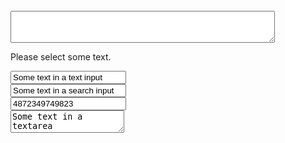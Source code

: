 <br>
<textarea id="sel" rows="3" cols="50"></textarea>
<p>Please select some text.</p>
<input value="Some text in a text input">
<br>
<input type="search" value="Some text in a search input">
<br>
<input type="tel" value="4872349749823">
<br>
<textarea>Some text in a textarea</textarea>

